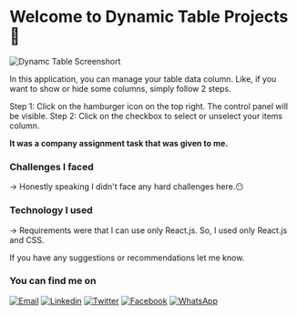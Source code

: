 # Welcome to Dynamic Table Projects 👋
![Dynamc Table Screenshort](https://firebasestorage.googleapis.com/v0/b/property-sell-401819.appspot.com/o/assignment%20ss.png?alt=media&token=604c9d9a-2148-4ef2-ac9e-77f75ef68f1c)

In this application, you can manage your table data column. Like, if you want to show or hide some columns, simply follow 2 steps.

Step 1: Click on the hamburger icon on the top right. The control panel will be visible.
Step 2: Click on the checkbox to select or unselect your items column.

**It was a company assignment task that was given to me.**

### Challenges I faced
-> Honestly speaking I didn't face any hard challenges here.😶

### Technology I used
-> Requirements were that I can use only React.js. So, I used only React.js and CSS.

If you have any suggestions or recommendations let me know. 

### You can find me on
[![Email](https://img.shields.io/badge/Email-D14836?style=flat-square&logo=Gmail&logoColor=white)](mailto:biplobemon75945@gmail.com)
[![Linkedin](https://img.shields.io/badge/LinkedIn-0077B5?style=flat-square&logo=linkedin&logoColor=white)](https://www.linkedin.com/in/biplob-hasan-emon/)
[![Twitter](https://img.shields.io/badge/Twitter-1DA1F2?style=flat-square&logo=twitter&logoColor=white)](https://twitter.com/_Emon_dev)
[![Facebook](https://img.shields.io/badge/Facebook-1877F2?style=flat-square&logo=facebook&logoColor=white)](https://www.facebook.com/biplobhasan.emon/)
[![WhatsApp](https://img.shields.io/badge/WhatsApp-25D366?style=flat-square&logo=WhatsApp&logoColor=white)](https://wa.link/5hmhry)





